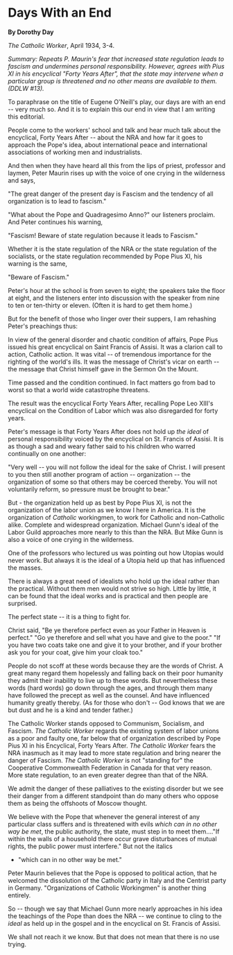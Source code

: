 Days With an End
================

**By Dorothy Day**

*The Catholic Worker*, April 1934, 3-4.

*Summary: Repeats P. Maurin's fear that increased state regulation leads
to fascism and undermines personal responsibility. However, agrees with
Pius XI in his encyclical "Forty Years After", that the state may
intervene when a particular group is threatened and no other means are
available to them. (DDLW \#13).*

To paraphrase on the title of Eugene O'Neill's play, our days are with
an end -- very much so. And it is to explain this our end in view that I
am writing this editorial.

People come to the workers' school and talk and hear much talk about the
encyclical, Forty Years After -- about the NRA and how far it goes to
approach the Pope's idea, about international peace and international
associations of working men and industrialists.

And then when they have heard all this from the lips of priest,
professor and laymen, Peter Maurin rises up with the voice of one crying
in the wilderness and says,

"The great danger of the present day is Fascism and the tendency of all
organization is to lead to fascism."

"What about the Pope and Quadragesimo Anno?" our listeners proclaim. And
Peter continues his warning,

"Fascism! Beware of state regulation because it leads to Fascism."

Whether it is the state regulation of the NRA or the state regulation of
the socialists, or the state regulation recommended by Pope Pius XI, his
warning is the same,

"Beware of Fascism."

Peter's hour at the school is from seven to eight; the speakers take the
floor at eight, and the listeners enter into discussion with the speaker
from nine to ten or ten-thirty or eleven. (Often it is hard to get them
home.)

But for the benefit of those who linger over their suppers, I am
rehashing Peter's preachings thus:

In view of the general disorder and chaotic condition of affairs, Pope
Pius issued his great encyclical on Saint Francis of Assisi. It was a
clarion call to action, Catholic action. It was vital -- of tremendous
importance for the righting of the world's ills. It was the message of
Christ's vicar on earth -- the message that Christ himself gave in the
Sermon On the Mount.

Time passed and the condition continued. In fact matters go from bad to
worst so that a world wide catastrophe threatens.

The result was the encyclical Forty Years After, recalling Pope Leo
XIII's encyclical on the Condition of Labor which was also disregarded
for forty years.

Peter's message is that Forty Years After does not hold up *the ideal* of
personal responsibility voiced by the encyclical on St. Francis of
Assisi. It is as though a sad and weary father said to his children who
warred continually on one another:

"Very well -- you will not follow the ideal for the sake of Christ. I
will present to you then still another program of action -- organization
-- the organization of some so that others may be coerced thereby. You
will not voluntarily reform, so pressure must be brought to bear."

But - the organization held up as best by Pope Pius XI, is not the
organization of the labor union as we know I here in America. It is the
organization of *Catholic* workingmen, to work for Catholic and
non-Catholic alike. Complete and widespread organization. Michael Gunn's
ideal of the Labor Guild approaches more nearly to this than the NRA.
But Mike Gunn is also a voice of one crying in the wilderness.

One of the professors who lectured us was pointing out how Utopias would
never work. But always it is the ideal of a Utopia held up that has
influenced the masses.

There is always a great need of idealists who hold up the ideal rather
than the practical. Without them men would not strive so high. Little by
little, it can be found that the ideal works and is practical and then
people are surprised.

The perfect state -- it is a thing to fight for.

Christ said, "Be ye therefore perfect even as your Father in Heaven is
perfect." "Go ye therefore and sell what you have and give to the poor."
"If you have two coats take one and give it to your brother, and if your
brother ask you for your coat, give him your cloak too."

People do not scoff at these words because they are the words of Christ.
A great many regard them hopelessly and falling back on their poor
humanity they admit their inability to live up to these words. But
nevertheless these words (hard words) go down through the ages, and
through them many have followed the precept as well as the counsel. And
have influenced humanity greatly thereby. (As for those who don't -- God
knows that we are but dust and he is a kind and tender father.)

The Catholic Worker stands opposed to Communism, Socialism, and Fascism.
*The Catholic Worker* regards the existing system of labor unions as a
poor and faulty one, far below that of organization described by Pope
Pius XI in his Encyclical, Forty Years After. *The Catholic Worker*
fears the NRA inasmuch as it may lead to more state regulation and bring
nearer the danger of Fascism. *The Catholic Worker* is not "standing
for" the Cooperative Commonwealth Federation in Canada for that very
reason. More state regulation, to an even greater degree than that of
the NRA.

We admit the danger of these palliatives to the existing disorder but we
see their danger from a different standpoint than do many others who
oppose them as being the offshoots of Moscow thought.

We believe with the Pope that whenever the general interest of any
particular class suffers and is threatened with evils *which can in no
other way be met*, the public authority, the state, must step in to meet
them…."If within the walls of a household there occur grave disturbances
of mutual rights, the public power must interfere." But not the italics
- "which can in no other way be met."

Peter Maurin believes that the Pope is opposed to political action, that
he welcomed the dissolution of the Catholic party in Italy and the
Centrist party in Germany. "Organizations of Catholic Workingmen" is
another thing entirely.

So -- though we say that Michael Gunn more nearly approaches in his idea
the teachings of the Pope than does the NRA -- we continue to cling to
the *ideal* as held up in the gospel and in the encyclical on St. Francis
of Assisi.

We shall not reach it we know. But that does not mean that there is no
use trying.
